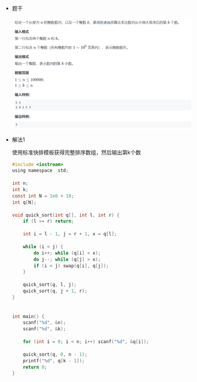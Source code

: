 - 题干

  ![image-20220406221451822](https://raw.githubusercontent.com/liver0377/algorithm/main/images/acwing-786.png)

- 解法1

  使用标准快排模板获得完整排序数组，然后输出第k个数

  ```c
  #include <iostream>
  using namespace  std;
  
  int n;
  int k;
  const int N = 1e6 + 10;
  int q[N];
  
  void quick_sort(int q[], int l, int r) {
      if (l >= r) return;
      
      int i = l - 1, j = r + 1, x = q[l];
      
      while (i < j) {
          do i++; while (q[i] < x);
          do j--; while (q[j] > x);
          if (i < j) swap(q[i], q[j]);
      }
      
      quick_sort(q, l, j);
      quick_sort(q, j + 1, r);
  }
  
  
  int main() {
      scanf("%d", &n);
      scanf("%d", &k);
      
      for (int i = 0; i < n; i++) scanf("%d", &q[i]);
      
      quick_sort(q, 0, n - 1);
      printf("%d", q[k - 1]);
      return 0;
  }
  ```

  